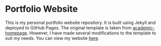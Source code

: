 <!-- # academic-homepage

![Preview](assets/images/etc/preview.png)

[![pages-build-deployment](https://github.com/luost26/academic-homepage/actions/workflows/pages/pages-build-deployment/badge.svg)](https://github.com/luost26/academic-homepage/actions/workflows/pages/pages-build-deployment)
[![W3C Validation](https://img.shields.io/w3c-validation/html?targetUrl=https%3A%2F%2Fluost26.github.io%2Facademic-homepage)](https://validator.nu/?doc=https%3A%2F%2Fluost26.github.io%2Facademic-homepage)
[![Hits](https://hits.seeyoufarm.com/api/count/incr/badge.svg?url=https%3A%2F%2Fgithub.com%2Fluost26%2Facademic-homepage&count_bg=%2379C83D&title_bg=%23555555&icon=&icon_color=%23E7E7E7&title=hits&edge_flat=false)](https://hits.seeyoufarm.com)
[![GitHub stars](https://img.shields.io/github/stars/luost26/academic-homepage)](https://github.com/luost26/academic-homepage)
[![GitHub forks](https://img.shields.io/github/forks/luost26/academic-homepage)](https://github.com/luost26/academic-homepage/fork)

A GitHub Pages (Jekyll) template for personal academic website. Click [here](https://luost.me/academic-homepage/) to see the demo.

## Getting Started

1. First, fork this repository or click the "Use this template" button to create a new repository.
   - If you plan to customize the functionality or style of the template, and do not want to get updates from this repository, choose "Use this template".
   - If you plan to only edit the content (biography, publications, news, etc.), and would like to get updates from this repository, choose "Fork".
   - If you want to contribute to this project, fork the repository and submit a pull request.

### Deploying to GitHub Pages

2. Go to the repository settings and enable GitHub Pages. Detailed instructions can be found [here](https://docs.github.com/en/pages/getting-started-with-github-pages/creating-a-github-pages-site#creating-your-site).

3. Navigate to your created website, and follow the instructions displayed on the homepage (if any) to finalize the setup.

### Running Locally

2. Follow the **step 1** and **step 2** of the instruction [here](https://jekyllrb.com/docs/) to install prerequisites and jekyll.

3. Clone your forked repository to your local machine.

4. Run the following command in the root directory of the repository:

   ```bash
   bundle exec jekyll serve
   ```

5. Browse to the displayed URL to see the website. -->

# Portfolio Website

This is my personal portfolio website repository. It is built using Jekyll and deployed to GitHub Pages. The original template is taken from [academic-homepage](https://github.com/luost26/academic-homepage). However, I have made several modifications to the template to suit my needs. You can view my website [here](https://Jayanta47.github.io/).